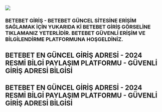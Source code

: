 <h4><a href="http://gg.gg/1c6dw9"><img src="https://encrypted-tbn0.gstatic.com/images?q=tbn:ANd9GcQyJ8B4IysCOY7lZHP6i3Z6gXQwavhTtATmxA&s"></a></h4>
<h3>BETEBET GİRİŞ -  BETEBET GÜNCEL SİTESİNE ERİŞİM SAĞLAMAK İÇİN YUKARIDA Kİ BETEBET GİRİŞ GÖRSELİNE TIKLAMANIZ YETERLİDİR. BETEBET GÜVENLİ ERİŞİM VE BİLGİLENDİRME PLATFORMUNA HOŞGELDİNİZ.</h3>

<h2>BETEBET EN GÜNCEL GİRİŞ ADRESİ - 2024 RESMİ BİLGİ PAYLAŞIM PLATFORMU - GÜVENLİ GİRİŞ ADRESİ BİLGİSİ</h2>

<h2>BETEBET EN GÜNCEL GİRİŞ ADRESİ - 2024 RESMİ BİLGİ PAYLAŞIM PLATFORMU - GÜVENLİ GİRİŞ ADRESİ BİLGİSİ</h2> 
